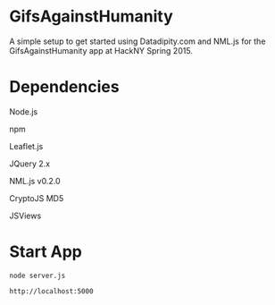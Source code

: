 GifsAgainstHumanity
===============

A simple setup to get started using Datadipity.com and NML.js for the GifsAgainstHumanity app at HackNY Spring 2015.


Dependencies
============
Node.js

npm

Leaflet.js

JQuery 2.x

NML.js v0.2.0

CryptoJS MD5

JSViews

Start App
=========
````
node server.js

http://localhost:5000
````
